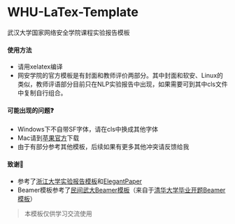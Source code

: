 # WHU-LaTex-Template

武汉大学国家网络安全学院课程实验报告模板

#### 使用方法

- 请用xelatex编译
- 网安学院的官方模板是有封面和教师评价两部分。其中封面和软安、Linux的类似，教师评语部分目前只在NLP实验报告中出现，如果需要可到其中cls文件中复制自行组合。

#### 可能出现的问题❓

- Windows下不自带SF字体，请在cls中换成其他字体
- Mac请到[苹果官方](https://developer.apple.com/fonts/)下载
- 由于有部分参考其他模板，后续如果有更多其他冲突请反馈给我

#### 致谢🙏

- 参考了[浙江大学实验报告模板](https://github.com/megrxu/zju-report-latex-template)和[ElegantPaper](https://github.com/ElegantLaTeX/ElegantPaper)
- Beamer模板参考了[民间武大Beamer模板](https://github.com/fyqqyf/WHU-Beamer-Theme)（来自于[清华大学毕业开题Beamer模板](https://www.latexstudio.net/index/details/index/mid/215.html)）

> 本模板仅供学习交流使用

